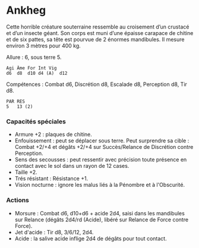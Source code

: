 # Ankheg

Cette horrible créature souterraine ressemble au croisement d’un crustacé et d’un insecte géant. Son corps est muni d’une épaisse carapace de chitine et de six pattes, sa tête est pourvue de 2 énormes mandibules. Il mesure environ 3 mètres pour 400 kg.

Allure : 6, sous terre 5.

	Agi	Âme	For	Int	Vig
	d6	d8	d10	d4 (A)	d12

Compétences : Combat d6, Discrétion d8, Escalade d8, Perception d8, Tir d8.

	PAR	RES
	5	13 (2)

### Capacités spéciales
- Armure +2 : plaques de chitine.
- Enfouissement : peut se déplacer sous terre. Peut surprendre sa cible : Combat +2/+4 et dégâts +2/+4 sur Succès/Relance de Discrétion contre Perception.
- Sens des secousses : peut ressentir avec précision toute présence en contact avec le sol dans un rayon de 12 cases.
- Taille +2.
- Trés résistant : Résistance +1.
- Vision nocturne : ignore les malus liés à la Pénombre et à l'Obscurité.

### Actions
- Morsure : Combat d6, d10+d6 + acide 2d4, saisi dans les mandibules sur Relance (dégâts 2d4/rd (Acide), libéré sur Relance de Force contre Force).
- Jet d'acide : Tir d8, 3/6/12, 2d4.
- Acide : la salive acide inflige 2d4 de dégâts pour tout contact.
